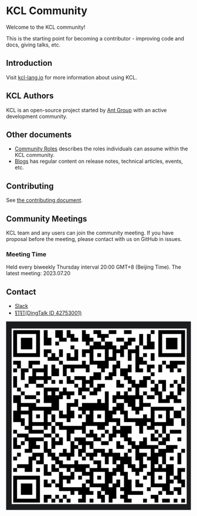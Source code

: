 # KCL Community

Welcome to the KCL community!

This is the starting point for becoming a contributor - improving code and docs, giving talks, etc.

## Introduction

Visit [kcl-lang.io](https://kcl-lang.io) for more information about using KCL.

## KCL Authors

KCL is an open-source project started by [Ant Group](https://www.antgroup.com/) with an active development community.

## Other documents

- [Community Roles](ROLES.md) describes the roles individuals can assume within the KCL community.
- [Blogs](https://kcl-lang.io/blog) has regular content on release notes, technical articles, events, etc.

## Contributing

See [the contributing document](CONTRIBUTING.md).

## Community Meetings

KCL team and any users can join the community meeting. If you have proposal before the meeting, please contact with us on GitHub in issues.

### Meeting Time

Held every biweekly Thursday interval 20:00 GMT+8 (Beijing Time). The latest meeting: 2023.07.20

## Contact

- [Slack](https://kcl-lang.slack.com/)
- [钉钉(DingTalk ID 42753001)](https://h5.dingtalk.com/circle/healthCheckin.html?cbdbhh=qwertyuiop&dtaction=os&4ebe6=d3d59&corpId=ding707e3346ab188ded2040d0a6270bd858)

![ding-talk](dingding-talk.jpg)
